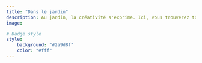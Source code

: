 ```yaml
---
title: "Dans le jardin"
description: Au jardin, la créativité s'exprime. Ici, vous trouverez tout ce que j'ai appris dans des dizaines de vlogs de personnes expérimentées.
image:

# Badge style
style:
    background: "#2a9d8f"
    color: "#fff"
---
```

